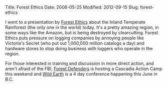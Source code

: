 Title: Forest Ethics
Date: 2006-05-25
Modified: 2012-09-15
Slug: forest-ethics

I went to a presentation by <a href="http://www.forestethics.org/" >Forest Ethics</a> about the <span class="removed_link">Inland Temperate Rainforest</span> (the only one in the world) today. It's a pretty amazing region, in some ways like the Amazon, but is being destroyed by clearcutting. Forest Ethics puts pressure on logging companies by annoying people like Victoria's Secret (who put out 1,000,000 million catalogs a day) and hardware stores to stop doing business with loggers who operate in the region.

For those interested in training and discussion in more direct action, and aren't afraid of the FBI, <a href="http://www.forestdefenders.org/" >Forest Defenders</a> is hosting a Cascadia Action Camp this weekend and <a href="http://wildearth.resist.ca/" >Wild Earth</a> is a 4 day conference happening this June in B.C.
